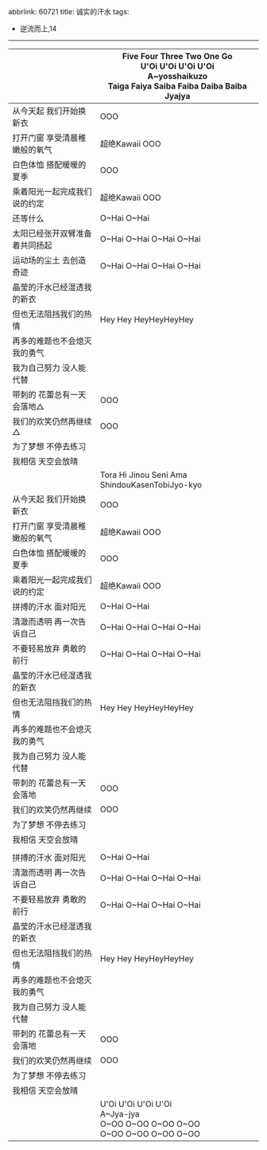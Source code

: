 abbrlink: 60721
title: 诚实的汗水
tags:
  - 逆流而上,14
---
|      |Five Four Three Two One Go<br>U'Oi U'Oi U'Oi U'Oi<br>A~yosshaikuzo<br>Taiga Faiya Saiba Faiba Daiba Baiba Jyajya|
|--|--|
|从今天起 我们开始换新衣|OOO|
|打开门窗 享受清晨稚嫩般的氧气|超绝Kawaii OOO|
|白色体恤 搭配暖暖的夏季|OOO|
|乘着阳光一起完成我们说的约定|超绝Kawaii OOO|
|还等什么|O~Hai O~Hai|
|太阳已经张开双臂准备着共同扬起|O~Hai O~Hai O~Hai O~Hai|
|运动场的尘土 去创造奇迹|O~Hai O~Hai O~Hai O~Hai|
|晶莹的汗水已经湿透我的新衣|      |
|但也无法阻挡我们的热情|Hey Hey HeyHeyHeyHey|
|再多的难题也不会熄灭我的勇气|      |
|我为自己努力 没人能代替|      |
|带刺的 花蕾总有一天会落地△|OOO|
|我们的欢笑仍然再继续△|OOO|
|为了梦想 不停去练习|      |
|我相信 天空会放晴|      |
|      |Tora Hi Jinou Seni Ama ShindouKasenTobiJyo-kyo|
|从今天起 我们开始换新衣|OOO|
|打开门窗 享受清晨稚嫩般的氧气|超绝Kawaii OOO|
|白色体恤 搭配暖暖的夏季|OOO|
|乘着阳光一起完成我们说的约定|超绝Kawaii OOO|
|拼搏的汗水 面对阳光|O~Hai O~Hai|
|清澈而透明 再一次告诉自己|O~Hai O~Hai O~Hai O~Hai|
|不要轻易放弃 勇敢的前行|O~Hai O~Hai O~Hai O~Hai|
|晶莹的汗水已经湿透我的新衣|      |
|但也无法阻挡我们的热情|Hey Hey HeyHeyHeyHey|
|再多的难题也不会熄灭我的勇气|      |
|我为自己努力 没人能代替|      |
|带刺的 花蕾总有一天会落地|OOO|
|我们的欢笑仍然再继续|OOO|
|为了梦想 不停去练习|      |
|我相信 天空会放晴|      |
|      |      |
|拼搏的汗水 面对阳光|O~Hai O~Hai|
|清澈而透明 再一次告诉自己|O~Hai O~Hai O~Hai O~Hai|
|不要轻易放弃 勇敢的前行|O~Hai O~Hai O~Hai O~Hai|
|晶莹的汗水已经湿透我的新衣|      |
|但也无法阻挡我们的热情|Hey Hey HeyHeyHeyHey|
|再多的难题也不会熄灭我的勇气|      |
|我为自己努力 没人能代替|      |
|带刺的 花蕾总有一天会落地|OOO|
|我们的欢笑仍然再继续|OOO|
|为了梦想 不停去练习|      |
|我相信 天空会放晴|      |
|      |U'Oi U'Oi U'Oi U'Oi<br>A~Jya-jya<br>O~OO O~OO O~OO O~OO<br>O~OO O~OO O~OO O~OO|